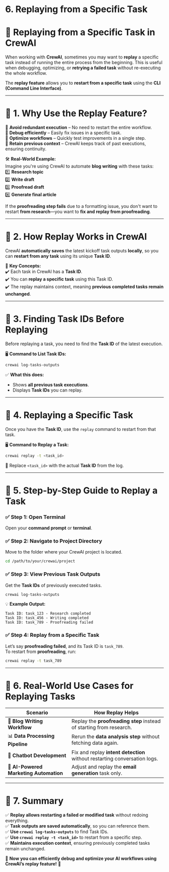# 6. Replaying from a Specific Task 

# 🔄 **Replaying from a Specific Task in CrewAI**  

When working with **CrewAI**, sometimes you may want to **replay** a specific task instead of running the entire process from the beginning. This is useful when debugging, optimizing, or **retrying a failed task** without re-executing the whole workflow.  

The **replay feature** allows you to **restart from a specific task** using the **CLI (Command Line Interface)**.  

---

# 📌 **1. Why Use the Replay Feature?**  

🔹 **Avoid redundant execution** – No need to restart the entire workflow.  
🔹 **Debug efficiently** – Easily fix issues in a specific task.  
🔹 **Optimize workflows** – Quickly test improvements in a single step.  
🔹 **Retain previous context** – CrewAI keeps track of past executions, ensuring continuity.  

🛠 **Real-World Example:**  
Imagine you're using CrewAI to automate **blog writing** with these tasks:  
1️⃣ **Research topic**  
2️⃣ **Write draft**  
3️⃣ **Proofread draft**  
4️⃣ **Generate final article**  

If the **proofreading step fails** due to a formatting issue, you don't want to restart **from research**—you want to **fix and replay from proofreading**.  

---

# 🔹 **2. How Replay Works in CrewAI**  
CrewAI **automatically saves** the latest kickoff task outputs **locally**, so you can **restart from any task** using its unique **Task ID**.  

🎯 **Key Concepts:**  
✔️ Each task in CrewAI has a **Task ID**.  
✔️ You can **replay a specific task** using this Task ID.  
✔️ The replay maintains context, meaning **previous completed tasks remain unchanged**.  

---

# 🔹 **3. Finding Task IDs Before Replaying**  
Before replaying a task, you need to find the **Task ID** of the latest execution.  

🖥 **Command to List Task IDs:**  
```bash
crewai log-tasks-outputs
```
✅ **What this does:**  
- Shows **all previous task executions**.  
- Displays **Task IDs** you can replay.  

---

# 🔹 **4. Replaying a Specific Task**  
Once you have the **Task ID**, use the `replay` command to restart from that task.  

🖥 **Command to Replay a Task:**  
```bash
crewai replay -t <task_id>
```
🔹 Replace `<task_id>` with the actual **Task ID** from the log.  

---

# 🔹 **5. Step-by-Step Guide to Replay a Task**  
### ✅ **Step 1: Open Terminal**  
Open your **command prompt** or **terminal**.  

### ✅ **Step 2: Navigate to Project Directory**  
Move to the folder where your CrewAI project is located.  
```bash
cd /path/to/your/crewai/project
```

### ✅ **Step 3: View Previous Task Outputs**  
Get the **Task IDs** of previously executed tasks.  
```bash
crewai log-tasks-outputs
```
💡 **Example Output:**  
```
Task ID: task_123 - Research completed
Task ID: task_456 - Writing completed
Task ID: task_789 - Proofreading failed
```

### ✅ **Step 4: Replay from a Specific Task**  
Let’s say **proofreading failed**, and its Task ID is `task_789`.  
To restart from **proofreading**, run:  
```bash
crewai replay -t task_789
```

---

# 🎯 **6. Real-World Use Cases for Replaying Tasks**
| **Scenario** | **How Replay Helps** |
|-------------|------------------|
| 📝 **Blog Writing Workflow** | Replay the **proofreading step** instead of starting from research. |
| 📊 **Data Processing Pipeline** | Rerun the **data analysis step** without fetching data again. |
| 🤖 **Chatbot Development** | Fix and replay **intent detection** without restarting conversation logs. |
| 🚀 **AI-Powered Marketing Automation** | Adjust and replay the **email generation** task only. |

---

# 📌 **7. Summary**
✅ **Replay allows restarting a failed or modified task** without redoing everything.  
✅ **Task outputs are saved automatically**, so you can reference them.  
✅ **Use `crewai log-tasks-outputs`** to find Task IDs.  
✅ **Use `crewai replay -t <task_id>`** to restart from a specific step.  
✅ **Maintains execution context**, ensuring previously completed tasks remain unchanged.  

🚀 **Now you can efficiently debug and optimize your AI workflows using CrewAI’s replay feature!** 🎯